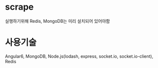 # scrape

실행하기위해 Redis, MongoDB는 미리 설치되어 있어야함

# 사용기술
Angular6, MongoDB, Node.js(lodash, express, socket.io, socket.io-client), Redis
